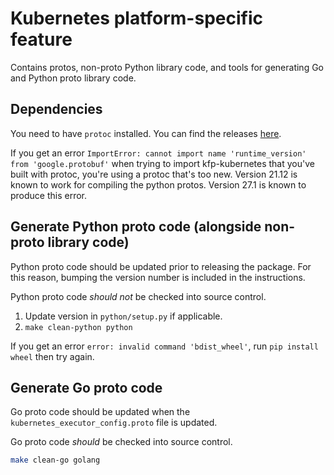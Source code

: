 # Kubernetes platform-specific feature

Contains protos, non-proto Python library code, and tools for generating Go and Python proto library code.

## Dependencies
You need to have `protoc` installed. You can find the releases [here](https://github.com/protocolbuffers/protobuf/releases).

If you get an error `ImportError: cannot import name 'runtime_version' from 'google.protobuf'` when trying to import kfp-kubernetes that you've built with protoc, you're using a protoc that's too new. Version 21.12 is known to work for compiling the python protos. Version 27.1 is known to produce this error.

## Generate Python proto code (alongside non-proto library code)
Python proto code should be updated prior to releasing the package. For this reason, bumping the version number is included in the instructions.

Python proto code *should not* be checked into source control.

1. Update version in `python/setup.py` if applicable.
2. `make clean-python python`

If you get an error `error: invalid command 'bdist_wheel'`, run `pip install wheel` then try again.

## Generate Go proto code
Go proto code should be updated when the `kubernetes_executor_config.proto` file is updated.

Go proto code *should* be checked into source control.

```bash
make clean-go golang
```
